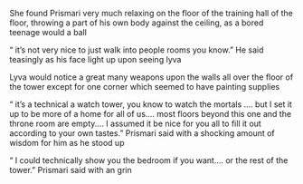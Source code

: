 She found Prismari very much relaxing on the floor of the training hall of the floor, throwing a part of his own body against the ceiling, as a bored teenage would a ball 

“ it’s not very nice to just walk into people rooms you know.” He said teasingly as his face light up upon seeing lyva 

Lyva would notice a great many weapons upon the walls all over the floor of the tower except for one corner which seemed to have painting supplies 

“ it’s a technical a watch tower, you know to watch the mortals .... but I set it up to be more of a home for all of us.... most floors beyond this one and the throne room are empty.... I assumed it be nice for you all to fill it out according to your own tastes.” Prismari said with a shocking amount of wisdom for him as he stood up 

“ I could technically show you the bedroom if you want.... or the rest of the tower.” Prismari said with an grin